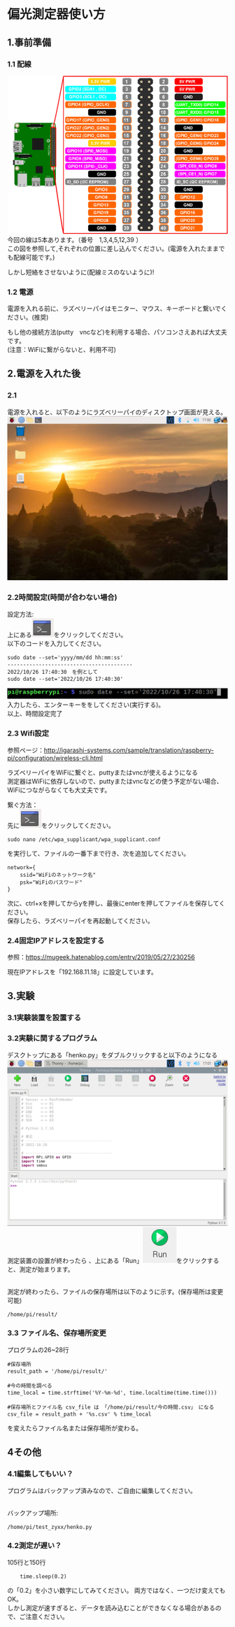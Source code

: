 # 偏光測定器使い方
## 1.事前準備
### 1.1 配線
![img.png](img.png)
今回の線は5本あります。（番号　1,3,4,5,12,39 ）<br>
この図を参照して,それぞれの位置に差し込んでください。(電源を入れたままでも配線可能です。)<br>

しかし短絡をさせないように(配線ミスのないように)!

### 1.2 電源
電源を入れる前に、ラズベリーパイはモニター、マウス、キーボードと繋いでください。(推奨)

もし他の接続方法(putty　vncなど)を利用する場合、パソコンさえあれば大丈夫です。<br>
(注意：WiFiに繋がらないと、利用不可)

## 2.電源を入れた後
### 2.1　
電源を入れると、以下のようにラズベリーパイのディスクトップ画面が見える。
![img_1.png](img_1.png)
### 2.2時間設定(時間が合わない場合)
設定方法:<br>
上にある![img_5.png](img_5.png)をクリックしてください。<br>
以下のコードを入力してください。
```
sudo date --set='yyyy/mm/dd hh:mm:ss'
----------------------------------------
2022/10/26 17:40:30　を例として
sudo date --set='2022/10/26 17:40:30'
```
![img_6.png](img_6.png)<br>
入力したら、エンターキーををしてください(実行する)。<br>
以上、時間設定完了
### 2.3 Wifi設定
参照ページ：http://igarashi-systems.com/sample/translation/raspberry-pi/configuration/wireless-cli.html <br>

ラズベリーパイをWiFiに繋ぐと、puttyまたはvncが使えるようになる<br>
測定器はWiFiに依存しないので、puttyまたはvncなどの使う予定がない場合、WiFiにつながらなくても大丈夫です。<br>

繋ぐ方法：<br>
先に![img_5.png](img_5.png)をクリックしてください。

```
sudo nano /etc/wpa_supplicant/wpa_supplicant.conf
```
を実行して、ファイルの一番下まで行き、次を追加してください。
```
network={
    ssid="WiFiのネットワーク名"
    psk="WiFiのパスワード"
}
```
次に、ctrl+xを押してからyを押し、最後にenterを押してファイルを保存してください。<br>
保存したら、ラズベリーパイを再起動してください。

### 2.4固定IPアドレスを設定する
参照：https://mugeek.hatenablog.com/entry/2019/05/27/230256

現在IPアドレスを「192.168.11.18」に設定しています。

## 3.実験
### 3.1実験装置を設置する
### 3.2実験に関するプログラム
デスクトップにある「henko.py」をダブルクリックすると以下のようになる
![img_2.png](img_2.png)
測定装置の設置が終わったら 、上にある「Run」![img_3.png](img_3.png)をクリックすると、測定が始まります。

<br>測定が終わったら、ファイルの保存場所は以下のように示す。(保存場所は変更可能)
```
/home/pi/result/
```
### 3.3 ファイル名、保存場所変更
プログラムの26~28行
```
#保存場所
result_path = '/home/pi/result/'

#今の時間を調べる
time_local = time.strftime('%Y-%m-%d', time.localtime(time.time()))

#保存場所とファイル名 csv_file は 「/home/pi/result/今の時間.csv」　になる
csv_file = result_path + '%s.csv' % time_local
```
を変えたらファイル名または保存場所が変わる。

## 4その他
### 4.1編集してもいい？
プログラムはバックアップ済みなので、ご自由に編集してください。

<br>バックアップ場所:
```
/home/pi/test_zyxx/henko.py
```

### 4.2測定が遅い？

105行と150行
```
    time.sleep(0.2)
```
の「0.2」を小さい数字にしてみてください。
両方ではなく、一つだけ変えてもOK。<br>
しかし測定が速すぎると、データを読み込むことができなくなる場合があるので、ご注意ください。